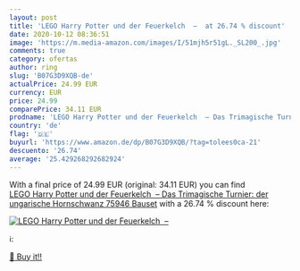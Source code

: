 ```yaml
---
layout: post
title: 'LEGO Harry Potter und der Feuerkelch  –  at 26.74 % discount'
date: 2020-10-12 08:36:51
image: 'https://m.media-amazon.com/images/I/51mjh5r51gL._SL200_.jpg'
comments: true
category: ofertas
author: ring
slug: 'B07G3D9XQB-de'
actualPrice: 24.99 EUR
currency: EUR
price: 24.99
comparePrice: 34.11 EUR
prodname: 'LEGO Harry Potter und der Feuerkelch  – Das Trimagische Turnier: der ungarische Hornschwanz  75946   Bauset'
country: 'de'
flag: '🇩🇪'
buyurl: 'https://www.amazon.de/dp/B07G3D9XQB/?tag=tolees0ca-21'
descuento: '26.74'
average: '25.429268292682924'
---
```


With a final price of 24.99 EUR (original: 34.11 EUR) you can find [LEGO Harry Potter und der Feuerkelch  – Das Trimagische Turnier: der ungarische Hornschwanz  75946   Bauset](https://www.amazon.de/dp/B07G3D9XQB/?tag=tolees0ca-21) with a  26.74 % discount here:

[![LEGO Harry Potter und der Feuerkelch  – ](https://m.media-amazon.com/images/I/51mjh5r51gL._SL200_.jpg)](https://www.amazon.de/dp/B07G3D9XQB/?tag=tolees0ca-21)

ℹ️:


[🛒 Buy it!!](https://www.amazon.de/dp/B07G3D9XQB/?tag=tolees0ca-21)
